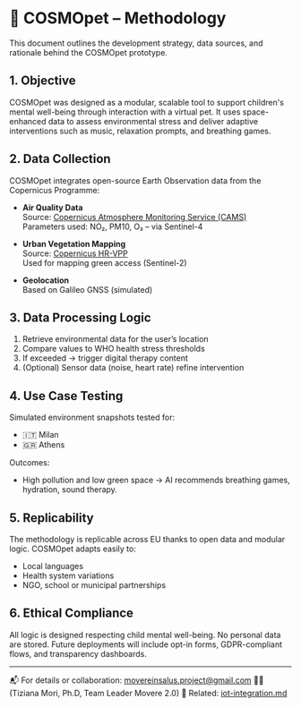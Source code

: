 # 🧪 COSMOpet – Methodology

This document outlines the development strategy, data sources, and rationale behind the COSMOpet prototype.

## 1. Objective

COSMOpet was designed as a modular, scalable tool to support children's mental well-being through interaction with a virtual pet. It uses space-enhanced data to assess environmental stress and deliver adaptive interventions such as music, relaxation prompts, and breathing games.

## 2. Data Collection

COSMOpet integrates open-source Earth Observation data from the Copernicus Programme:

- **Air Quality Data**  
  Source: [Copernicus Atmosphere Monitoring Service (CAMS)](https://atmosphere.copernicus.eu/data)  
  Parameters used: NO₂, PM10, O₃ – via Sentinel-4

- **Urban Vegetation Mapping**  
  Source: [Copernicus HR-VPP](https://land.copernicus.eu/pan-european/high-resolution-vegetation-phenology-and-productivity)  
  Used for mapping green access (Sentinel-2)

- **Geolocation**  
  Based on Galileo GNSS (simulated)

## 3. Data Processing Logic

1. Retrieve environmental data for the user’s location  
2. Compare values to WHO health stress thresholds  
3. If exceeded → trigger digital therapy content  
4. (Optional) Sensor data (noise, heart rate) refine intervention

## 4. Use Case Testing

Simulated environment snapshots tested for:
- 🇮🇹 Milan
- 🇬🇷 Athens

Outcomes:  
- High pollution and low green space → AI recommends breathing games, hydration, sound therapy.

## 5. Replicability

The methodology is replicable across EU thanks to open data and modular logic. COSMOpet adapts easily to:

- Local languages
- Health system variations
- NGO, school or municipal partnerships

## 6. Ethical Compliance

All logic is designed respecting child mental well-being. No personal data are stored. Future deployments will include opt-in forms, GDPR-compliant flows, and transparency dashboards.

---

📬 For details or collaboration: movereinsalus.project@gmail.com 
👩‍🏫 (Tiziana Mori, Ph.D, Team Leader Movere 2.0)
🔗 Related: [iot-integration.md](./iot-integration.md)
